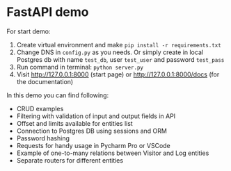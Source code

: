 # FastAPI demo

For start demo:
1. Create virtual environment and make `pip install -r requirements.txt`
2. Change DNS in `config.py` as you needs. Or simply create in local Postgres db with name `test_db`, user `test_user` and password `test_pass`
3. Run command in terminal: `python server.py`
4. Visit http://127.0.0.1:8000 (start page) or http://127.0.0.1:8000/docs (for the documentation)

In this demo you can find following:
- CRUD examples
- Filtering with validation of input and output fields in API
- Offset and limits available for entities list
- Connection to Postgres DB using sessions and ORM
- Password hashing
- Requests for handy usage in Pycharm Pro or VSCode
- Example of one-to-many relations between Visitor and Log entities
- Separate routers for different entities 
